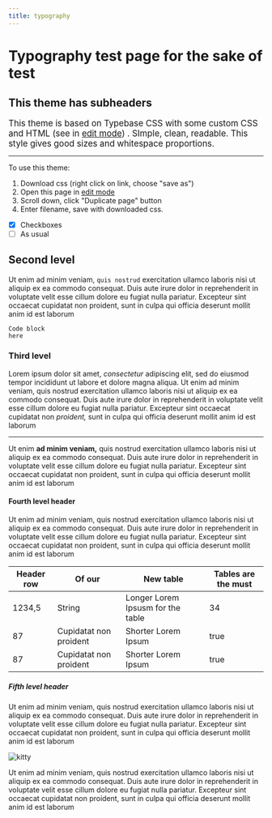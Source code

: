 ```yaml
---
title: typography
---
```


	
#  Typography test page for the sake of test
## This theme has subheaders	

<big>This theme is based on Typebase CSS with some custom CSS and HTML (see in [edit mode](#edit)) . SImple, clean, readable. This style gives good sizes and whitespace proportions.</big>
<hr />

To use this theme:

1. Download  css (right click on link, choose "save as")
2. Open this page in [edit mode](#edit)
3. Scroll down, click "Duplicate page" button
4. Enter filename, save with downloaded css.


- [x] Checkboxes
- [ ] As usual

## Second level
Ut enim ad minim veniam, `quis nostrud` exercitation ullamco laboris nisi ut aliquip ex ea commodo consequat. Duis aute irure dolor in reprehenderit in voluptate velit esse cillum dolore eu fugiat nulla pariatur. Excepteur sint occaecat cupidatat non proident, sunt in culpa qui officia deserunt mollit anim id est laborum
```
Code block
here
```
### Third level
Lorem ipsum dolor sit amet, *consectetur* adipiscing elit, sed do eiusmod tempor incididunt ut labore et dolore magna aliqua. Ut enim ad minim veniam, quis nostrud exercitation ullamco laboris nisi ut aliquip ex ea commodo consequat. Duis aute irure dolor in reprehenderit in voluptate velit esse cillum dolore eu fugiat nulla pariatur. Excepteur sint occaecat cupidatat non *proident,* sunt in culpa qui officia deserunt mollit anim id est laborum

---
Ut enim **ad minim veniam,** quis nostrud exercitation ullamco laboris nisi ut aliquip ex ea commodo consequat. Duis aute irure dolor in reprehenderit in voluptate velit esse cillum dolore eu fugiat nulla pariatur. Excepteur sint occaecat cupidatat non proident, sunt in culpa qui officia deserunt mollit anim id est laborum
#### Fourth level header
Ut enim ad minim veniam, quis nostrud exercitation ullamco laboris nisi ut aliquip ex ea commodo consequat. Duis aute irure dolor in reprehenderit in voluptate velit esse cillum dolore eu fugiat nulla pariatur. Excepteur sint occaecat cupidatat non proident, sunt in culpa qui officia deserunt mollit anim id est laborum

| Header row | Of our | New table | Tables are the must|
|------------|-------|----|---|
| 1234,5 | String | Longer Lorem Ipsusm for the table | 34 |
| 87 | Cupidatat non proident | Shorter Lorem Ipsum | true |
| 87 | Cupidatat non proident | Shorter Lorem Ipsum | true |

##### Fifth level header
Ut enim ad minim veniam, quis nostrud exercitation ullamco laboris nisi ut aliquip ex ea commodo consequat. Duis aute irure dolor in reprehenderit in voluptate velit esse cillum dolore eu fugiat nulla pariatur. Excepteur sint occaecat cupidatat non proident, sunt in culpa qui officia deserunt mollit anim id est laborum

![kitty](https://placekitten.com/1200/600)

Ut enim ad minim veniam, quis nostrud exercitation ullamco laboris nisi ut aliquip ex ea commodo consequat. Duis aute irure dolor in reprehenderit in voluptate velit esse cillum dolore eu fugiat nulla pariatur. Excepteur sint occaecat cupidatat non proident, sunt in culpa qui officia deserunt mollit anim id est laborum



